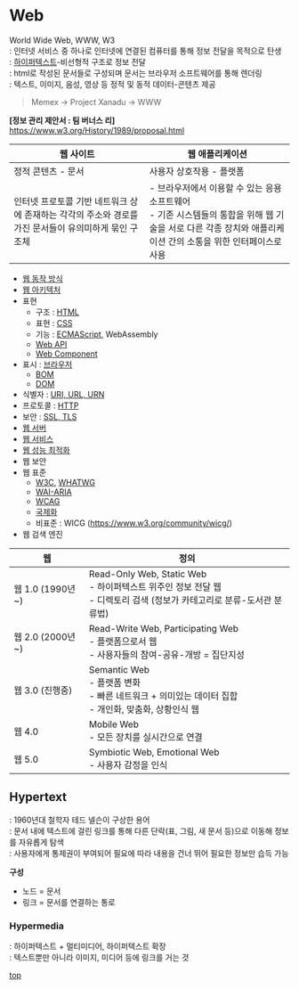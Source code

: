# Web
World Wide Web, WWW, W3      
: 인터넷 서비스 중 하나로 인터넷에 연결된 컴퓨터를 통해 정보 전달을 목적으로 탄생  
: [하이퍼텍스트](#hypertext)-비선형적 구조로 정보 전달    
: html로 작성된 문서들로 구성되며 문서는 브라우저 소프트웨어를 통해 렌더링      
: 텍스트, 이미지, 음성, 영상 등 정적 및 동적 데이터-콘텐츠 제공  

> Memex -> Project Xanadu -> WWW

**[정보 관리 제안서 : 팀 버너스 리]**  
https://www.w3.org/History/1989/proposal.html


웹 사이트 | 웹 애플리케이션
---|---
정적 콘텐츠 - 문서 | 사용자 상호작용 - 플랫폼
인터넷 프로토콜 기반 네트워크 상에 존재하는 각각의 주소와 경로를 가진 문서들이 유의미하게 묶인 구조체  | - 브라우저에서 이용할 수 있는 응용 소프트웨어<br>- 기존 시스템들의 통합을 위해 웹 기술을 서로 다른 각종 장치와 애플리케이션 간의 소통을 위한 인터페이스로 사용


- [웹 동작 방식](./how-the-web-works.md)
- [웹 아키텍처](./web-architecture.md)
- 표현
    - 구조 : [HTML](./HTML/)
    - 표현 : [CSS](./CSS/)
    - 기능 : [ECMAScript](https://github.com/yoojj/ECMAScript), WebAssembly
    - [Web API](./Web-API/)
    - [Web Component](./web-component.md)
- 표시 : [브라우저](./Browser/)
    - [BOM](./BOM/)
    - [DOM](./DOM/)
- 식별자 : [URI, URL, URN](./URI-URL-URN.md)  
- 프로토콜 : [HTTP](./HTTP/)
- 보안 : [SSL, TLS](./SSL-TLS.md)
- [웹 서버](./Web-Server/)
- [웹 서비스](./web-service.md)
- [웹 성능 최적화](./web-optimization.md)
- 웹 보안
- 웹 표준
    - [W3C](./W3C-WHATWG.md#W3C), [WHATWG](./W3C-WHATWG.md#WHATWG)
    - [WAI-ARIA](./WAI-ARIA.md)
    - [WCAG](./WCAG.md)
    - [국제화](./web-i18n.md)
    - 비표준 : WICG (https://www.w3.org/community/wicg/)
- 웹 검색 엔진


웹 | 정의
---|---
웹 1.0 (1990년~) | Read-Only Web, Static Web <br> - 하이퍼텍스트 위주인 정보 전달 웹<br> - 디렉토리 검색 (정보가 카테고리로 분류-도서관 분류법)
웹 2.0 (2000년~) | Read-Write Web, Participating Web<br> - 플랫폼으로서 웹<br> - 사용자들의 참여-공유-개방 = 집단지성
웹 3.0 (진행중)   | Semantic Web<br> - 플랫폼 변화<br> - 빠른 네트워크 + 의미있는 데이터 집합<br> - 개인화, 맞춤화, 상황인식 웹
웹 4.0           | Mobile Web<br> - 모든 장치를 실시간으로 연결  
웹 5.0           | Symbiotic Web, Emotional Web<br> - 사용자 감정을 인식  



## Hypertext
: 1960년대 철학자 테드 넬슨이 구상한 용어   
: 문서 내에 텍스트에 걸린 링크를 통해 다른 단락(표, 그림, 새 문서 등)으로 이동해 정보를 자유롭게 탐색   
: 사용자에게 통제권이 부여되어 필요에 따라 내용을 건너 뛰어 필요한 정보만 습득 가능      

**구성**  
- 노드 = 문서
- 링크 = 문서를 연결하는 통로  



### Hypermedia
: 하이퍼텍스트 + 멀티미디어, 하이퍼텍스트 확장         
: 텍스트뿐만 아니라 이미지, 미디어 등에 링크를 거는 것  



[top](#)
